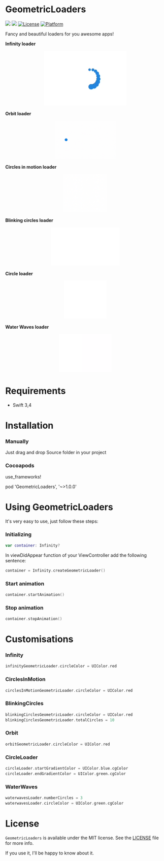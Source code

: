 # GeometricLoaders
![](https://img.shields.io/badge/language-swift-blue.svg)
![](https://img.shields.io/badge/version-1.0.0-red.svg)
[![License](https://img.shields.io/cocoapods/l/RecordButton.svg?style=flat)](https://github.com/pablogsIO/GeometricLoaders)
[![Platform](https://img.shields.io/cocoapods/p/RecordButton.svg?style=flat)](https://github.com/pablogsIO/GeometricLoaders)

Fancy and beautiful loaders for you awesome apps!

**Infinity loader**
<p align="center">
<img src="Images/infinityloader.gif"/>
</p>

**Orbit loader**
<p align="center">
<img src="Images/orbitloader.gif" height="120px"/>
</p>

**Circles in motion loader**
<p align="center">
<img src="Images/circleinmotionloader.gif" height="120px"/>
</p>

**Blinking circles loader**
<p align="center">
<img src="Images/blinkingcirclesLoader.gif" height="120px"/>
</p>

**Circle loader**
<p align="center">
<img src="Images/circleLoader.gif" height="120px"/>
</p>

**Water Waves loader**
<p align="center">
<img src="Images/waterwaves.gif" height="120px"/>
</p>

# Requirements

* Swift 3,4

# Installation

### Manually

Just drag and drop Source folder in your project

### Cocoapods

use_frameworks!

pod 'GeometricLoaders', '~>1.0.0'

# Using GeometricLoaders

It's very easy to use, just follow these steps:

### Initializing

```swift
var container: Infinity?
```

In viewDidAppear function of your ViewController add the following sentence:
```swift
container = Infinity.createGeometricLoader()
```
### Start animation
```swift
container.startAnimation()
```
### Stop animation
```swift
container.stopAnimation()
```

# Customisations

### Infinity

```swift
infinityGeometricLoader.circleColor = UIColor.red
```

### CirclesInMotion
```swift
circlesInMotionGeometricLoader.circleColor = UIColor.red
```
### BlinkingCircles
```swift
blinkingCirclesGeometricLoader.circleColor = UIColor.red
blinkingCirclesGeometricLoader.totalCircles = 10
```
### Orbit
```swift
orbitGeometricLoader.circleColor = UIColor.red
```
### CircleLoader
```swift
circleLoader.startGradientColor = UIColor.blue.cgColor
circleLoader.endGradientColor = UIColor.green.cgColor
```
### WaterWaves
```swift
waterwavesLoader.numberCircles = 3
waterwavesLoader.circleColor = UIColor.green.cgColor
```

# License

`GeometricLoaders` is available under the MIT license. See the [LICENSE](LICENSE) file for more info.

If you use it, I'll be happy to know about it.
